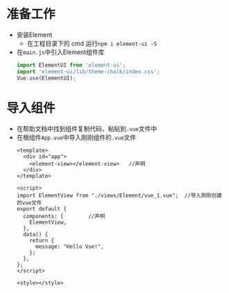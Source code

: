 # 准备工作

- 安装Element
  - 在工程目录下的 cmd 运行`npm i element-ui -S`
- 在`main.js`中引入Element组件库
	```js
	import ElementUI from 'element-ui';
	import 'element-ui/lib/theme-chalk/index.css';
	Vue.use(ElementUI);
	```
# 导入组件
- 在帮助文档中找到组件复制代码，粘贴到`.vue`文件中
- 在根组件`App.vue`中导入刚刚组件的`.vue`文件
	```vue
	<template>
	  <div id="app">
	    <element-view></element-view>   //声明
	  </div>
	</template>
	
	<script>
	import ElementView from "./views/Element/vue_1.vue";  //导入刚刚创建的vue文件
	export default {
	  components: {        //声明
	    ElementView,   
	  },
	  data() {
	    return {
	      message: "Hello Vue!",
	    };
	  },
	};
	</script>
	
	<style></style>
	```

















